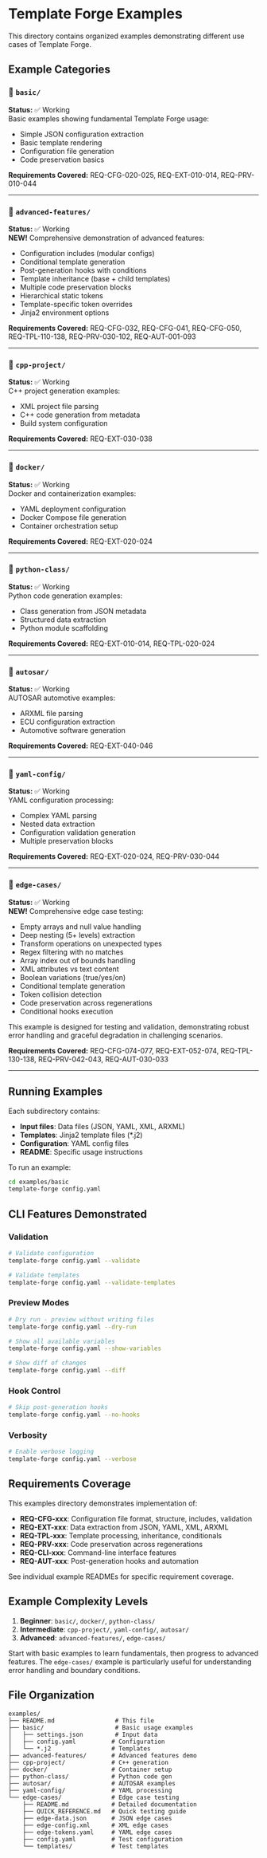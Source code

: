 # Template Forge Examples

This directory contains organized examples demonstrating different use cases of Template Forge.

## Example Categories

### 📁 `basic/`
**Status:** ✅ Working  
Basic examples showing fundamental Template Forge usage:
- Simple JSON configuration extraction
- Basic template rendering
- Configuration file generation
- Code preservation basics

**Requirements Covered:** REQ-CFG-020-025, REQ-EXT-010-014, REQ-PRV-010-044

---

### 📁 `advanced-features/`
**Status:** ✅ Working  
**NEW!** Comprehensive demonstration of advanced features:
- Configuration includes (modular configs)
- Conditional template generation
- Post-generation hooks with conditions
- Template inheritance (base + child templates)
- Multiple code preservation blocks
- Hierarchical static tokens
- Template-specific token overrides
- Jinja2 environment options

**Requirements Covered:** REQ-CFG-032, REQ-CFG-041, REQ-CFG-050, REQ-TPL-110-138, REQ-PRV-030-102, REQ-AUT-001-093

---

### 📁 `cpp-project/`
**Status:** ✅ Working  
C++ project generation examples:
- XML project file parsing
- C++ code generation from metadata
- Build system configuration

**Requirements Covered:** REQ-EXT-030-038

---

### 📁 `docker/`
**Status:** ✅ Working  
Docker and containerization examples:
- YAML deployment configuration
- Docker Compose file generation
- Container orchestration setup

**Requirements Covered:** REQ-EXT-020-024

---

### 📁 `python-class/`
**Status:** ✅ Working  
Python code generation examples:
- Class generation from JSON metadata
- Structured data extraction
- Python module scaffolding

**Requirements Covered:** REQ-EXT-010-014, REQ-TPL-020-024

---

### 📁 `autosar/`
**Status:** ✅ Working  
AUTOSAR automotive examples:
- ARXML file parsing
- ECU configuration extraction
- Automotive software generation

**Requirements Covered:** REQ-EXT-040-046

---

### 📁 `yaml-config/`
**Status:** ✅ Working  
YAML configuration processing:
- Complex YAML parsing
- Nested data extraction
- Configuration validation generation
- Multiple preservation blocks

**Requirements Covered:** REQ-EXT-020-024, REQ-PRV-030-044

---

### 📁 `edge-cases/`
**Status:** ✅ Working  
**NEW!** Comprehensive edge case testing:
- Empty arrays and null value handling
- Deep nesting (5+ levels) extraction
- Transform operations on unexpected types
- Regex filtering with no matches
- Array index out of bounds handling
- XML attributes vs text content
- Boolean variations (true/yes/on)
- Conditional template generation
- Token collision detection
- Code preservation across regenerations
- Conditional hooks execution

This example is designed for testing and validation, demonstrating robust error handling and graceful degradation in challenging scenarios.

**Requirements Covered:** REQ-CFG-074-077, REQ-EXT-052-074, REQ-TPL-130-138, REQ-PRV-042-043, REQ-AUT-030-033

---

## Running Examples

Each subdirectory contains:
- **Input files**: Data files (JSON, YAML, XML, ARXML)
- **Templates**: Jinja2 template files (*.j2)
- **Configuration**: YAML config files
- **README**: Specific usage instructions

To run an example:

```bash
cd examples/basic
template-forge config.yaml
```

## CLI Features Demonstrated

### Validation
```bash
# Validate configuration
template-forge config.yaml --validate

# Validate templates
template-forge config.yaml --validate-templates
```

### Preview Modes
```bash
# Dry run - preview without writing files
template-forge config.yaml --dry-run

# Show all available variables
template-forge config.yaml --show-variables

# Show diff of changes
template-forge config.yaml --diff
```

### Hook Control
```bash
# Skip post-generation hooks
template-forge config.yaml --no-hooks
```

### Verbosity
```bash
# Enable verbose logging
template-forge config.yaml --verbose
```

## Requirements Coverage

This examples directory demonstrates implementation of:

- **REQ-CFG-xxx**: Configuration file format, structure, includes, validation
- **REQ-EXT-xxx**: Data extraction from JSON, YAML, XML, ARXML
- **REQ-TPL-xxx**: Template processing, inheritance, conditionals
- **REQ-PRV-xxx**: Code preservation across regenerations
- **REQ-CLI-xxx**: Command-line interface features
- **REQ-AUT-xxx**: Post-generation hooks and automation

See individual example READMEs for specific requirement coverage.

## Example Complexity Levels

1. **Beginner**: `basic/`, `docker/`, `python-class/`
2. **Intermediate**: `cpp-project/`, `yaml-config/`, `autosar/`
3. **Advanced**: `advanced-features/`, `edge-cases/`

Start with basic examples to learn fundamentals, then progress to advanced features. The `edge-cases/` example is particularly useful for understanding error handling and boundary conditions.

## File Organization

```
examples/
├── README.md                 # This file
├── basic/                    # Basic usage examples
│   ├── settings.json         # Input data
│   ├── config.yaml          # Configuration
│   └── *.j2                 # Templates
├── advanced-features/       # Advanced features demo
├── cpp-project/             # C++ generation
├── docker/                  # Container setup
├── python-class/            # Python code gen
├── autosar/                 # AUTOSAR examples
├── yaml-config/             # YAML processing
└── edge-cases/              # Edge case testing
    ├── README.md            # Detailed documentation
    ├── QUICK_REFERENCE.md   # Quick testing guide
    ├── edge-data.json       # JSON edge cases
    ├── edge-config.xml      # XML edge cases
    ├── edge-tokens.yaml     # YAML edge cases
    ├── config.yaml          # Test configuration
    └── templates/           # Test templates
```